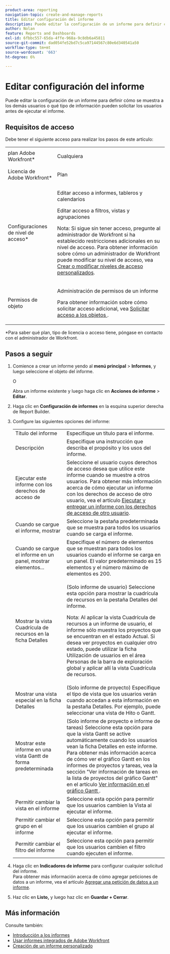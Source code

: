 ```yaml
---
product-area: reporting
navigation-topic: create-and-manage-reports
title: Editar configuración del informe
description: Puede editar la configuración de un informe para definir cómo se muestra a los demás usuarios o qué tipo de información pueden solicitar los usuarios antes de ejecutar el informe.
author: Nolan
feature: Reports and Dashboards
exl-id: 6fbbc557-65da-4ffe-968a-9c8db6a45811
source-git-commit: dad054fe52bd7c5ca97144567c80e6d340541a50
workflow-type: tm+mt
source-wordcount: '663'
ht-degree: 6%

---
```


# Editar configuración del informe

Puede editar la configuración de un informe para definir cómo se muestra a los demás usuarios o qué tipo de información pueden solicitar los usuarios antes de ejecutar el informe.

## Requisitos de acceso

Debe tener el siguiente acceso para realizar los pasos de este artículo:

<table style="table-layout:auto"> 
 <col> 
 <col> 
 <tbody> 
  <tr> 
   <td role="rowheader">plan Adobe Workfront*</td> 
   <td> <p>Cualquiera</p> </td> 
  </tr> 
  <tr> 
   <td role="rowheader">Licencia de Adobe Workfront*</td> 
   <td> <p>Plan </p> </td> 
  </tr> 
  <tr> 
   <td role="rowheader">Configuraciones de nivel de acceso*</td> 
   <td> <p>Editar acceso a informes, tableros y calendarios</p> <p>Editar acceso a filtros, vistas y agrupaciones</p> <p>Nota: Si sigue sin tener acceso, pregunte al administrador de Workfront si ha establecido restricciones adicionales en su nivel de acceso. Para obtener información sobre cómo un administrador de Workfront puede modificar su nivel de acceso, vea <a href="../../../administration-and-setup/add-users/configure-and-grant-access/create-modify-access-levels.md" class="MCXref xref">Crear o modificar niveles de acceso personalizados</a>.</p> </td> 
  </tr> 
  <tr> 
   <td role="rowheader">Permisos de objeto</td> 
   <td> <p>Administración de permisos de un informe</p> <p>Para obtener información sobre cómo solicitar acceso adicional, vea <a href="../../../workfront-basics/grant-and-request-access-to-objects/request-access.md" class="MCXref xref">Solicitar acceso a los objetos </a>.</p> </td> 
  </tr> 
 </tbody> 
</table>

&#42;Para saber qué plan, tipo de licencia o acceso tiene, póngase en contacto con el administrador de Workfront.

## Pasos a seguir

1. Comience a crear un informe yendo al **menú principal** > **Informes**, y luego seleccione el objeto del informe.

   O

   Abra un informe existente y luego haga clic en **Acciones de informe** > **Editar**.

1. Haga clic en **Configuración de informes** en la esquina superior derecha de Report Builder.
1. Configure las siguientes opciones del informe:

   <table style="table-layout:auto"> 
    <col> 
    <col> 
    <tbody> 
     <tr> 
      <td role="rowheader">Título del informe</td> 
      <td>Especifique un título para el informe.</td> 
     </tr> 
     <tr> 
      <td role="rowheader">Descripción</td> 
      <td>Especifique una instrucción que describa el propósito y los usos del informe.</td> 
     </tr> 
     <tr> 
      <td role="rowheader">Ejecutar este informe con los derechos de acceso de</td> 
      <td>Seleccione el usuario cuyos derechos de acceso desea que utilice este informe cuando se muestre a otros usuarios. Para obtener más información acerca de cómo ejecutar un informe con los derechos de acceso de otro usuario, vea el artículo <a href="../../../reports-and-dashboards/reports/creating-and-managing-reports/run-deliver-report-access-rights-another-user.md" class="MCXref xref">Ejecutar y entregar un informe con los derechos de acceso de otro usuario</a>.</td> 
     </tr> 
     <tr> 
      <td role="rowheader">Cuando se cargue el informe, mostrar</td> 
      <td>Seleccione la pestaña predeterminada que se muestra para todos los usuarios cuando se carga el informe.</td> 
     </tr> 
     <tr> 
      <td role="rowheader">Cuando se cargue el informe en un panel, mostrar elementos...</td> 
      <td>Especifique el número de elementos que se muestran para todos los usuarios cuando el informe se carga en un panel. El valor predeterminado es 15 elementos y el número máximo de elementos es 200.</td> 
     </tr> 
     <tr> 
      <td role="rowheader">Mostrar la vista Cuadrícula de recursos en la ficha Detalles</td> 
      <td> <p>(Solo informe de usuario) Seleccione esta opción para mostrar la cuadrícula de recursos en la pestaña Detalles del informe.</p> <p>Nota: Al aplicar la vista Cuadrícula de recursos a un informe de usuario, el informe sólo muestra los proyectos que se encuentran en el estado Actual. Si desea ver proyectos en cualquier otro estado, puede utilizar la ficha Utilización de usuarios en el área Personas de la barra de exploración global y aplicar allí la vista Cuadrícula de recursos. <!--
         <MadCap:conditionalText data-mc-conditions="QuicksilverOrClassic.Draft mode">
          For more information about using the Resource Grid, see the article Overview of the Resource Grid . (drafted because this article is drafted also: Article is in draft Feb 1, 2021)
         </MadCap:conditionalText>
        --></p> </td> 
     </tr> 
     <tr> 
      <td role="rowheader">Mostrar una vista especial en la ficha Detalles</td> 
      <td>(Solo informe de proyecto) Especifique el tipo de vista que los usuarios verán cuando accedan a esta información en la pestaña Detalles. Por ejemplo, puede seleccionar una vista de Hito o Gantt.</td> 
     </tr> 
     <tr> 
      <td role="rowheader">Mostrar este informe en una vista Gantt de forma predeterminada</td> 
      <td>(Solo informe de proyecto e informe de tareas) Seleccione esta opción para que la vista Gantt se active automáticamente cuando los usuarios vean la ficha Detalles en este informe.<br>Para obtener más información acerca de cómo ver el gráfico Gantt en los informes de proyectos y tareas, vea la sección "Ver información de tareas en la lista de proyectos del gráfico Gantt" en el artículo <a href="../../../manage-work/gantt-chart/use-the-gantt-chart/view-info-in-gantt.md" class="MCXref xref">Ver información en el gráfico Gantt </a>.</td> 
     </tr> 
     <tr> 
      <td role="rowheader">Permitir cambiar la vista en el informe</td> 
      <td>Seleccione esta opción para permitir que los usuarios cambien la Vista al ejecutar el informe.</td> 
     </tr> 
     <tr> 
      <td role="rowheader">Permitir cambiar el grupo en el informe</td> 
      <td>Seleccione esta opción para permitir que los usuarios cambien el grupo al ejecutar el informe.</td> 
     </tr> 
     <tr> 
      <td role="rowheader">Permitir cambiar el filtro del informe</td> 
      <td>Seleccione esta opción para permitir que los usuarios cambien el filtro cuando ejecuten el informe.</td> 
     </tr> 
    </tbody> 
   </table>

1. Haga clic en **Indicadores de informe** para configurar cualquier solicitud del informe.\
   Para obtener más información acerca de cómo agregar peticiones de datos a un informe, vea el artículo [Agregar una petición de datos a un informe](../../../reports-and-dashboards/reports/creating-and-managing-reports/add-prompt-report.md).

1. Haz clic en **Listo,** y luego haz clic en **Guardar + Cerrar**.

## Más información

Consulte también:

<!--outdated: * [Basic Report Creation Program for the new Workfront experience](https://one.workfront.com/s/basic-report-creation-program) -->
* [Introducción a los informes](../../../reports-and-dashboards/reports/reporting/get-started-reports-workfront.md)
* [Usar informes integrados de Adobe Workfront](../../../reports-and-dashboards/reports/using-built-in-reports/use-workfront-built-in-reports.md)
* [Creación de un informe personalizado](../../../reports-and-dashboards/reports/creating-and-managing-reports/create-custom-report.md)
